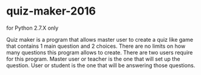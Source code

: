 # quiz-maker-2016
for Python 2.7.X only

Quiz maker is a program that allows master user to create a quiz like game that contains 1 main
question and 2 choices. There are no limits on how many questions this program allows to create.
There are two users require for this program. Master user or teacher is the one that will set up the question.
User or student is the one that will be answering those questions.
